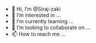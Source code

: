 - 👋 Hi, I’m @Siraj-zaki
- 👀 I’m interested in ...
- 🌱 I’m currently learning ...
- 💞️ I’m looking to collaborate on ...
- 📫 How to reach me ...

<!---
Siraj-zaki/Siraj-zaki is a ✨ special ✨ repository because its `README.md` (this file) appears on your GitHub profile.
You can click the Preview link to take a look at your changes.
--->

